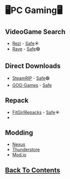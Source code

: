 # 🖥️PC Gaming🖥️

## VideoGame Search
- [Rezi](https://rezi.one/) - [Safe](https://rezi.one/)☀️
- [Rave](https://ravegamesearch.pages.dev/#gsc.tab=0) - [Safe](https://www.urlvoid.com/scan/ravegamesearch.pages.dev/)🟢

## Direct Downloads
- [SteamRIP](https://steamrip.com/) - [Safe](https://www.urlvoid.com/scan/steamrip.com/)🟢
- [GOG-Games](https://gog-games.to/) - [Safe](https://www.urlvoid.com/scan/gog-games.to/)

## Repack
- [FitGirlRepacks](https://fitgirl-repacks.site/) - [Safe](https://www.urlvoid.com/scan/fitgirl-repacks.site/)☀️
- 


## Modding
- [Nexus](https://www.nexusmods.com/)
- [Thunderstore](https://thunderstore.io/)
- [Mod.io](https://mod.io/g)

## [Back To Contents](https://github.com/FreeCheatSheet/FreeCheatSheetGuide/blob/main/README.md#contents)
